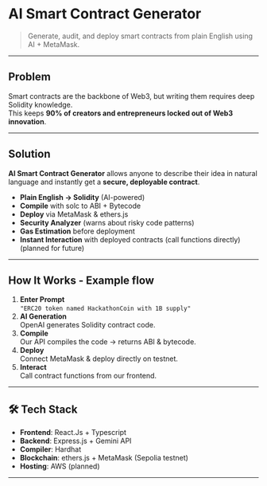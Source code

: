 # AI Smart Contract Generator

> Generate, audit, and deploy smart contracts from plain English using AI + MetaMask.  

---

## Problem
Smart contracts are the backbone of Web3, but writing them requires deep Solidity knowledge.  
This keeps **90% of creators and entrepreneurs locked out of Web3 innovation**.

---

## Solution
**AI Smart Contract Generator** allows anyone to describe their idea in natural language and instantly get a **secure, deployable contract**.

-  **Plain English → Solidity** (AI-powered)
-  **Compile** with solc to ABI + Bytecode
-  **Deploy** via MetaMask & ethers.js
-  **Security Analyzer** (warns about risky code patterns)
-  **Gas Estimation** before deployment
-  **Instant Interaction** with deployed contracts (call functions directly) (planned for future)

---

## How It Works - Example flow
1. **Enter Prompt**  
   `"ERC20 token named HackathonCoin with 1B supply"`
2. **AI Generation**  
   OpenAI generates Solidity contract code.
3. **Compile**  
   Our API compiles the code → returns ABI & bytecode.
4. **Deploy**  
   Connect MetaMask & deploy directly on testnet.
5. **Interact**  
   Call contract functions from our frontend.

---

## 🛠 Tech Stack
- **Frontend**: React.Js + Typescript
- **Backend**: Express.js + Gemini API
- **Compiler**: Hardhat
- **Blockchain**: ethers.js + MetaMask (Sepolia testnet)  
- **Hosting**: AWS (planned)

---
